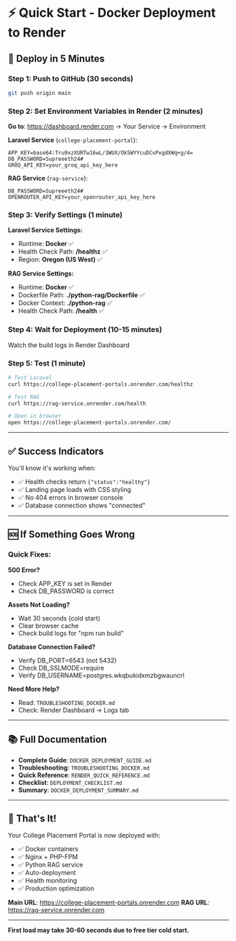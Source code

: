 # ⚡ Quick Start - Docker Deployment to Render

## 🚀 Deploy in 5 Minutes

### Step 1: Push to GitHub (30 seconds)
```bash
git push origin main
```

### Step 2: Set Environment Variables in Render (2 minutes)

**Go to**: https://dashboard.render.com → Your Service → Environment

**Laravel Service** (`college-placement-portal`):
```
APP_KEY=base64:Tru9xzXURTw16wL/3WUX/Ok5WYYcuDCvPxgdXWq+g/4=
DB_PASSWORD=Supreeeth24#
GROQ_API_KEY=your_groq_api_key_here
```

**RAG Service** (`rag-service`):
```
DB_PASSWORD=Supreeeth24#
OPENROUTER_API_KEY=your_openrouter_api_key_here
```

### Step 3: Verify Settings (1 minute)

**Laravel Service Settings:**
- Runtime: **Docker** ✅
- Health Check Path: **/healthz** ✅
- Region: **Oregon (US West)** ✅

**RAG Service Settings:**
- Runtime: **Docker** ✅
- Dockerfile Path: **./python-rag/Dockerfile** ✅
- Docker Context: **./python-rag** ✅
- Health Check Path: **/health** ✅

### Step 4: Wait for Deployment (10-15 minutes)
Watch the build logs in Render Dashboard

### Step 5: Test (1 minute)
```bash
# Test Laravel
curl https://college-placement-portals.onrender.com/healthz

# Test RAG
curl https://rag-service.onrender.com/health

# Open in browser
open https://college-placement-portals.onrender.com/
```

---

## ✅ Success Indicators

You'll know it's working when:
- ✅ Health checks return `{"status":"healthy"}`
- ✅ Landing page loads with CSS styling
- ✅ No 404 errors in browser console
- ✅ Database connection shows "connected"

---

## 🆘 If Something Goes Wrong

### Quick Fixes:

**500 Error?**
- Check APP_KEY is set in Render
- Check DB_PASSWORD is correct

**Assets Not Loading?**
- Wait 30 seconds (cold start)
- Clear browser cache
- Check build logs for "npm run build"

**Database Connection Failed?**
- Verify DB_PORT=6543 (not 5432)
- Check DB_SSLMODE=require
- Verify DB_USERNAME=postgres.wkqbukidxmzbgwauncrl

**Need More Help?**
- Read: `TROUBLESHOOTING_DOCKER.md`
- Check: Render Dashboard → Logs tab

---

## 📚 Full Documentation

- **Complete Guide**: `DOCKER_DEPLOYMENT_GUIDE.md`
- **Troubleshooting**: `TROUBLESHOOTING_DOCKER.md`
- **Quick Reference**: `RENDER_QUICK_REFERENCE.md`
- **Checklist**: `DEPLOYMENT_CHECKLIST.md`
- **Summary**: `DOCKER_DEPLOYMENT_SUMMARY.md`

---

## 🎉 That's It!

Your College Placement Portal is now deployed with:
- ✅ Docker containers
- ✅ Nginx + PHP-FPM
- ✅ Python RAG service
- ✅ Auto-deployment
- ✅ Health monitoring
- ✅ Production optimization

**Main URL**: https://college-placement-portals.onrender.com
**RAG URL**: https://rag-service.onrender.com

---

**First load may take 30-60 seconds due to free tier cold start.**
